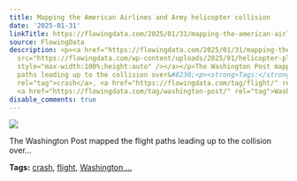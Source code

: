 ```yaml
---
title: Mapping the American Airlines and Army helicopter collision
date: '2025-01-31'
linkTitle: https://flowingdata.com/2025/01/31/mapping-the-american-airlines-and-army-helicopter-collision/
source: FlowingData
description: <p><a href="https://flowingdata.com/2025/01/31/mapping-the-american-airlines-and-army-helicopter-collision/"><img
  src="https://flowingdata.com/wp-content/uploads/2025/01/helicopter-plane-crash-WP-750x402.png"
  style="max-width:100%;height:auto" /></a></p>The Washington Post mapped the flight
  paths leading up to the collision over&#8230;<p><strong>Tags:</strong> <a href="https://flowingdata.com/tag/crash/"
  rel="tag">crash</a>, <a href="https://flowingdata.com/tag/flight/" rel="tag">flight</a>,
  <a href="https://flowingdata.com/tag/washington-post/" rel="tag">Washington ...
disable_comments: true
---
```

<p><a href="https://flowingdata.com/2025/01/31/mapping-the-american-airlines-and-army-helicopter-collision/"><img src="https://flowingdata.com/wp-content/uploads/2025/01/helicopter-plane-crash-WP-750x402.png" style="max-width:100%;height:auto" /></a></p>The Washington Post mapped the flight paths leading up to the collision over&#8230;<p><strong>Tags:</strong> <a href="https://flowingdata.com/tag/crash/" rel="tag">crash</a>, <a href="https://flowingdata.com/tag/flight/" rel="tag">flight</a>, <a href="https://flowingdata.com/tag/washington-post/" rel="tag">Washington ...